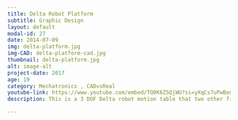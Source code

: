 ```yaml
---
title: Delta Robot Platform
subtitle: Graphic Design
layout: default
modal-id: 27
date: 2014-07-09
img: delta-platform.jpg
img-CAD: delta-platform-cad.jpg
thumbnail: delta-platform.jpg
alt: image-alt
project-date: 2017
age: 19
category: Mechatronics , CADvsReal
youtube-link: https://www.youtube.com/embed/TQ0K6Z5QjWU?si=yXqCs7uPwBonW42e"
description: This is a 3 DOF Delta robot motion table that two other friends and I built for a final project in my Cornell Electrical and Computer Engineering course called Microcontrollers. All project details including hardware description, hardware links, wiring diagrams, and source code can be found here. https://people.ece.cornell.edu/land/courses/ece4760/FinalProjects/f2017/psl58_aw698_eb645/psl58_aw698_eb645/index.html

---
```

